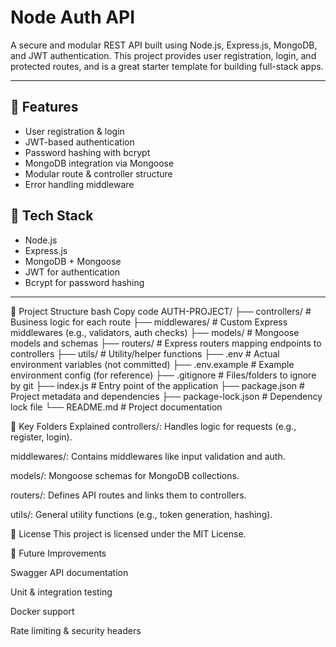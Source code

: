 # Node Auth API

A secure and modular REST API built using Node.js, Express.js, MongoDB, and JWT authentication. This project provides user registration, login, and protected routes, and is a great starter template for building full-stack apps.

---

## 🚀 Features

- User registration & login
- JWT-based authentication
- Password hashing with bcrypt
- MongoDB integration via Mongoose
- Modular route & controller structure
- Error handling middleware

## 🧰 Tech Stack

- Node.js
- Express.js
- MongoDB + Mongoose
- JWT for authentication
- Bcrypt for password hashing

---
📁 Project Structure
bash
Copy code
AUTH-PROJECT/
├── controllers/        # Business logic for each route
├── middlewares/        # Custom Express middlewares (e.g., validators, auth checks)
├── models/             # Mongoose models and schemas
├── routers/            # Express routers mapping endpoints to controllers
├── utils/              # Utility/helper functions
├── .env                # Actual environment variables (not committed)
├── .env.example        # Example environment config (for reference)
├── .gitignore          # Files/folders to ignore by git
├── index.js            # Entry point of the application
├── package.json        # Project metadata and dependencies
├── package-lock.json   # Dependency lock file
└── README.md           # Project documentation


📁 Key Folders Explained
controllers/: Handles logic for requests (e.g., register, login).

middlewares/: Contains middlewares like input validation and auth.

models/: Mongoose schemas for MongoDB collections.

routers/: Defines API routes and links them to controllers.

utils/: General utility functions (e.g., token generation, hashing).



📌 License
This project is licensed under the MIT License.



📌 Future Improvements

Swagger API documentation

Unit & integration testing

Docker support

Rate limiting & security headers


